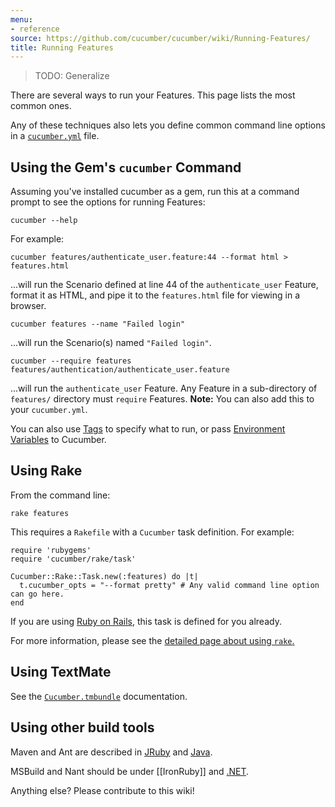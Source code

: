 ```yaml
---
menu:
- reference
source: https://github.com/cucumber/cucumber/wiki/Running-Features/
title: Running Features
---
```


> TODO: Generalize

There are several ways to run your Features. This page lists the most common ones. 

Any of these techniques also lets you define common command line options in a [`cucumber.yml`](/cucumber/cucumber.yml/) file.

## Using the Gem's `cucumber` Command

Assuming you've installed cucumber as a gem, run this at a command prompt to see the options for running Features:

```
cucumber --help
```

For example:

```
cucumber features/authenticate_user.feature:44 --format html > features.html
```

...will run the Scenario defined at line 44 of the `authenticate_user` Feature, format it as HTML, and pipe it to the `features.html` file for viewing in a browser.

```
cucumber features --name "Failed login"
```

...will run the Scenario(s) named `"Failed login"`.

```
cucumber --require features features/authentication/authenticate_user.feature
```

...will run the `authenticate_user` Feature. Any Feature in a sub-directory of `features/` directory must `require` Features. **Note:** You can also add this to your `cucumber.yml`.

You can also use [Tags](/cucumber/tags/) to specify what to run, or pass [Environment Variables](/cucumber/environment-variables/) to Cucumber.

## Using Rake

From the command line:

```
rake features
```

This requires a `Rakefile` with a `Cucumber` task definition. For example:

```
require 'rubygems'
require 'cucumber/rake/task'

Cucumber::Rake::Task.new(:features) do |t|
  t.cucumber_opts = "--format pretty" # Any valid command line option can go here.
end

```

If you are using [Ruby on Rails](/implementations/ruby/ruby-on-rails/), this task is defined for you already. 

For more information, please see the [detailed page about using `rake`.](/implementations/ruby/rake/)

## Using TextMate

See the [`Cucumber.tmbundle`](https://github.com/cucumber/cucumber-tmbundle) documentation.

## Using other build tools

Maven and Ant are described in [JRuby](/implementations/jvm/#jruby) and [Java](/implementations/jvm/#java).

MSBuild and Nant should be under [[IronRuby]] and [.NET](/implementations/dotnet-specflow/).

Anything else? Please contribute to this wiki!
